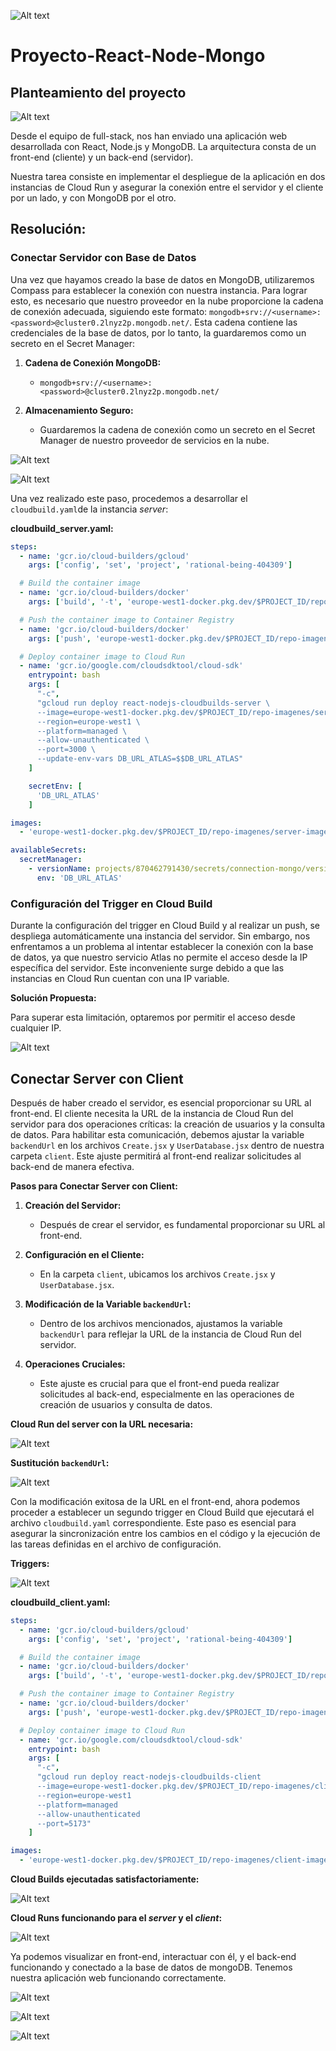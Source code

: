 ![Alt text](img/Cabecera.png)

# Proyecto-React-Node-Mongo

## Planteamiento del proyecto
![Alt text](img/planteamiento.png)

Desde el equipo de full-stack, nos han enviado una aplicación web desarrollada con React, Node.js y MongoDB. La arquitectura consta de un front-end (cliente) y un back-end (servidor).

Nuestra tarea consiste en implementar el despliegue de la aplicación en dos instancias de Cloud Run y asegurar la conexión entre el servidor y el cliente por un lado, y con MongoDB por el otro.

## Resolución:

### **Conectar Servidor con Base de Datos**

Una vez que hayamos creado la base de datos en MongoDB, utilizaremos Compass para establecer la conexión con nuestra instancia. Para lograr esto, es necesario que nuestro proveedor en la nube proporcione la cadena de conexión adecuada, siguiendo este formato: `mongodb+srv://<username>:<password>@cluster0.2lnyz2p.mongodb.net/`. Esta cadena contiene las credenciales de la base de datos, por lo tanto, la guardaremos como un secreto en el Secret Manager:

1. **Cadena de Conexión MongoDB:**
   - `mongodb+srv://<username>:<password>@cluster0.2lnyz2p.mongodb.net/`

2. **Almacenamiento Seguro:**
   - Guardaremos la cadena de conexión como un secreto en el Secret Manager de nuestro proveedor de servicios en la nube.

![Alt text](img/secret2.png)

![Alt text](img/secret.png)

Una vez realizado este paso, procedemos a desarrollar el `cloudbuild.yaml`de la instancia *server*:

**cloudbuild_server.yaml:**

```yaml
steps:
  - name: 'gcr.io/cloud-builders/gcloud'
    args: ['config', 'set', 'project', 'rational-being-404309']

  # Build the container image
  - name: 'gcr.io/cloud-builders/docker'
    args: ['build', '-t', 'europe-west1-docker.pkg.dev/$PROJECT_ID/repo-imagenes/server-imagen:1.0', '-f', 'server/Dockerfile', '.']

  # Push the container image to Container Registry
  - name: 'gcr.io/cloud-builders/docker'
    args: ['push', 'europe-west1-docker.pkg.dev/$PROJECT_ID/repo-imagenes/server-imagen:1.0']

  # Deploy container image to Cloud Run
  - name: 'gcr.io/google.com/cloudsdktool/cloud-sdk'
    entrypoint: bash
    args: [
      "-c",
      "gcloud run deploy react-nodejs-cloudbuilds-server \
      --image=europe-west1-docker.pkg.dev/$PROJECT_ID/repo-imagenes/server-imagen:1.0 \
      --region=europe-west1 \
      --platform=managed \
      --allow-unauthenticated \
      --port=3000 \
      --update-env-vars DB_URL_ATLAS=$$DB_URL_ATLAS"
    ]

    secretEnv: [
      'DB_URL_ATLAS'
    ]

images:
  - 'europe-west1-docker.pkg.dev/$PROJECT_ID/repo-imagenes/server-imagen:1.0'

availableSecrets:
  secretManager:
    - versionName: projects/870462791430/secrets/connection-mongo/versions/latest
      env: 'DB_URL_ATLAS'
```
### Configuración del Trigger en Cloud Build

Durante la configuración del trigger en Cloud Build y al realizar un push, se despliega automáticamente una instancia del servidor. Sin embargo, nos enfrentamos a un problema al intentar establecer la conexión con la base de datos, ya que nuestro servicio Atlas no permite el acceso desde la IP específica del servidor. Este inconveniente surge debido a que las instancias en Cloud Run cuentan con una IP variable.

**Solución Propuesta:**

Para superar esta limitación, optaremos por permitir el acceso desde cualquier IP.

![Alt text](img/Network_access_mongo.png)

## Conectar Server con Client

Después de haber creado el servidor, es esencial proporcionar su URL al front-end. El cliente necesita la URL de la instancia de Cloud Run del servidor para dos operaciones críticas: la creación de usuarios y la consulta de datos. Para habilitar esta comunicación, debemos ajustar la variable `backendUrl` en los archivos `Create.jsx` y `UserDatabase.jsx` dentro de nuestra carpeta `client`. Este ajuste permitirá al front-end realizar solicitudes al back-end de manera efectiva.

**Pasos para Conectar Server con Client:**

1. **Creación del Servidor:**
   - Después de crear el servidor, es fundamental proporcionar su URL al front-end.

2. **Configuración en el Cliente:**
   - En la carpeta `client`, ubicamos los archivos `Create.jsx` y `UserDatabase.jsx`.

3. **Modificación de la Variable `backendUrl`:**
   - Dentro de los archivos mencionados, ajustamos la variable `backendUrl` para reflejar la URL de la instancia de Cloud Run del servidor.

4. **Operaciones Cruciales:**
   - Este ajuste es crucial para que el front-end pueda realizar solicitudes al back-end, especialmente en las operaciones de creación de usuarios y consulta de datos.


**Cloud Run del server con la URL necesaria:**

![Alt text](img/client_url_change.png)

**Sustitución `backendUrl`:**

![Alt text](img/backendURL.png)

Con la modificación exitosa de la URL en el front-end, ahora podemos proceder a establecer un segundo trigger en Cloud Build que ejecutará el archivo `cloudbuild.yaml` correspondiente. Este paso es esencial para asegurar la sincronización entre los cambios en el código y la ejecución de las tareas definidas en el archivo de configuración.

**Triggers:**

![Alt text](img/triggers.png)

**cloudbuild_client.yaml:**

```yaml
steps:
  - name: 'gcr.io/cloud-builders/gcloud'
    args: ['config', 'set', 'project', 'rational-being-404309']

  # Build the container image
  - name: 'gcr.io/cloud-builders/docker'
    args: ['build', '-t', 'europe-west1-docker.pkg.dev/$PROJECT_ID/repo-imagenes/client-imagen:1.0', '-f', 'client/Dockerfile', '.']

  # Push the container image to Container Registry
  - name: 'gcr.io/cloud-builders/docker'
    args: ['push', 'europe-west1-docker.pkg.dev/$PROJECT_ID/repo-imagenes/client-imagen:1.0']

  # Deploy container image to Cloud Run
  - name: 'gcr.io/google.com/cloudsdktool/cloud-sdk'
    entrypoint: bash
    args: [
      "-c",
      "gcloud run deploy react-nodejs-cloudbuilds-client 
      --image=europe-west1-docker.pkg.dev/$PROJECT_ID/repo-imagenes/client-imagen:1.0 
      --region=europe-west1 
      --platform=managed 
      --allow-unauthenticated 
      --port=5173"
    ]

images:
  - 'europe-west1-docker.pkg.dev/$PROJECT_ID/repo-imagenes/client-imagen:1.0'
```

**Cloud Builds ejecutadas satisfactoriamente:**

![Alt text](img/cloud_build_ok.png)

**Cloud Runs funcionando para el *server* y el *client*:**

![Alt text](img/cloud_run.png)

Ya podemos visualizar en front-end, interactuar con él, y el back-end funcionando y conectado a la base de datos de mongoDB. Tenemos nuestra aplicación web funcionando correctamente.

![Alt text](img/client_1.png)

![Alt text](img/client_2.png)

![Alt text](img/client_3.png)
